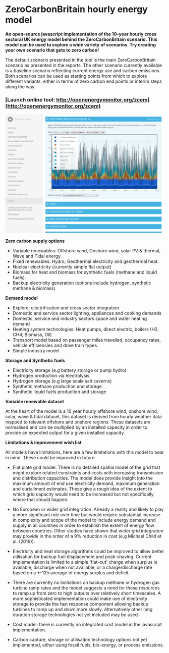 # ZeroCarbonBritain hourly energy model

**An open-source javascript implementation of the 10-year hourly cross sectoral UK energy model behind the ZeroCarbonBritain scenario. This model can be used to explore a wide variety of scenarios. Try creating your own scenario that gets to zero carbon!** 

The default scenario presented in the tool is the main ZeroCarbonBritain scenario as presented in the reports. The other scenario currently available is a baseline scenario reflecting current energy use and carbon emissions. Both scenarios can be used as starting points from which to explore different variants, either in terms of zero carbon end points or interim steps along the way.

### [Launch online tool: http://openenergymonitor.org/zcem](http://openenergymonitor.org/zcem)

![zcem.png](img/zcem.png)

**Zero carbon supply options**

- Variable renewables: Offshore wind, Onshore wind, solar PV & thermal, Wave and Tidal energy. 
- Fixed renewables: Hydro, Geothermal electricity and geothermal heat.
- Nuclear electricity (currently simple flat output)
- Biomass for heat and biomass for synthetic fuels (methane and liquid fuels).
- Backup electricity generation (options include hydrogen, synthetic methane & biomass)

**Demand model**

- Explore: electrification and cross sector integration.
- Domestic and service sector lighting, appliances and cooking demands
- Domestic, service and industry sectors space and water heating demand
- Heating system technologies: Heat pumps, direct electric, boilers (H2, CH4, Biomass, Oil) 
- Transport model based on passenger miles travelled, occupancy rates, vehicle efficiencies and drive train types. 
- Simple industry model
 
**Storage and Synthetic fuels**

- Electricity storage (e.g battery storage or pump hydro)
- Hydrogen production via electrolysis 
- Hydrogen storage (e.g large scale salt caverns)
- Synthetic methane production and storage
- Synthetic liquid fuels production and storage

**Variable renewable dataset**

At the heart of the model is a 10 year hourly offshore wind, onshore wind, solar, wave & tidal dataset, this dataset is derived from hourly weather data mapped to relevant offshore and onshore regions. These datasets are normalised and can be multiplied by an installed capacity in order to provide an expected output for a given installed capacity.

**Limitations & improvement wish list**

All models have limitations, here are a few limitations with this model to bear in mind. These could be improved in future.

- Flat plate grid model: There is no detailed spatial model of the grid that might explore related constraints and costs with increasing transmission and distribution capacities. The model does provide insight into the maximum amount of end use electricity demand, maximum generation and curtailment estimates. These give a rough idea of the extent to which grid capacity would need to be increased but not specifically where that should happen.

- No European or wider grid integration: Already a reality and likely to play a more significant role over time but would require substantial increase in complexity and scope of the model to include energy demand and supply in all countries in order to establish the extent of energy flow between countries. Other studies have shown that wider grid integration may provide in the order of a 9% reduction in cost (e.g Michael Child et al. (2019)). 

- Electricity and heat storage algorithms could be improved to allow better utilisation for backup fuel displacement and peak-shaving. Current implementation is limited to a simple 'flat-out' charge when surplus is available, discharge when not available, or a charge/discharge rate based on a +-12h average of energy surplus and deficit. 

- There are currently no limitations on backup methane or hydrogen gas turbine ramp rates and the model suggests a need for these resources to ramp up from zero to high outputs over relatively short timescales. A more sophisticated implementation could make use of electricity storage to provide the fast response component allowing backup turbines to ramp up and down more slowly. Alternatively other long duration storage technologies not yet included may be used.

- Cost model: there is currently no integrated cost model in the javascript implementation.

- Carbon capture, storage or utilisation technology options not yet implemented, either using fossil fuels, bio-energy, or process emissions. 


